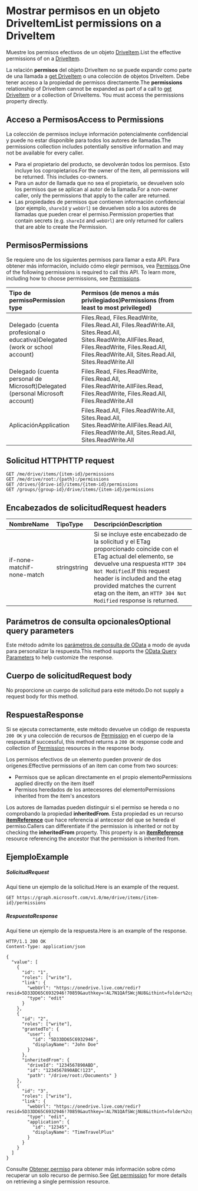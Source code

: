 # <a name="list-permissions-on-a-driveitem"></a><span data-ttu-id="005a7-101">Mostrar permisos en un objeto DriveItem</span><span class="sxs-lookup"><span data-stu-id="005a7-101">List permissions on a DriveItem</span></span>

<span data-ttu-id="005a7-102">Muestre los permisos efectivos de un objeto [DriveItem](../resources/driveitem.md).</span><span class="sxs-lookup"><span data-stu-id="005a7-102">List the effective permissions of on a [DriveItem](../resources/driveitem.md).</span></span>

<span data-ttu-id="005a7-p101">La relación **permisos** del objeto DriveItem no se puede expandir como parte de una llamada a [get DriveItem](item_get.md) o una colección de objetos DriveItem. Debe tener acceso a la propiedad de permisos directamente.</span><span class="sxs-lookup"><span data-stu-id="005a7-p101">The **permissions** relationship of DriveItem cannot be expanded as part of a call to [get DriveItem](item_get.md) or a collection of DriveItems. You must access the permissions property directly.</span></span>

## <a name="access-to-permissions"></a><span data-ttu-id="005a7-105">Acceso a Permisos</span><span class="sxs-lookup"><span data-stu-id="005a7-105">Access to Permissions</span></span>

<span data-ttu-id="005a7-106">La colección de permisos incluye información potencialmente confidencial y puede no estar disponible para todos los autores de llamadas.</span><span class="sxs-lookup"><span data-stu-id="005a7-106">The permissions collection includes potentially sensitive information and may not be available for every caller.</span></span>

* <span data-ttu-id="005a7-p102">Para el propietario del producto, se devolverán todos los permisos. Esto incluye los copropietarios.</span><span class="sxs-lookup"><span data-stu-id="005a7-p102">For the owner of the item, all permissions will be returned. This includes co-owners.</span></span>
* <span data-ttu-id="005a7-109">Para un autor de llamada que no sea el propietario, se devuelven solo los permisos que se aplican al autor de la llamada.</span><span class="sxs-lookup"><span data-stu-id="005a7-109">For a non-owner caller, only the permissions that apply to the caller are returned.</span></span>
* <span data-ttu-id="005a7-110">Las propiedades de permisos que contienen información confidencial (por ejemplo, `shareId` y `webUrl`) se devuelven solo a los autores de llamadas que pueden crear el permiso.</span><span class="sxs-lookup"><span data-stu-id="005a7-110">Permission properties that contain secrets (e.g. `shareId` and `webUrl`) are only returned for callers that are able to create the Permission.</span></span>

## <a name="permissions"></a><span data-ttu-id="005a7-111">Permisos</span><span class="sxs-lookup"><span data-stu-id="005a7-111">Permissions</span></span>
<span data-ttu-id="005a7-p103">Se requiere uno de los siguientes permisos para llamar a esta API. Para obtener más información, incluido cómo elegir permisos, vea [Permisos](../../../concepts/permissions_reference.md).</span><span class="sxs-lookup"><span data-stu-id="005a7-p103">One of the following permissions is required to call this API. To learn more, including how to choose permissions, see [Permissions](../../../concepts/permissions_reference.md).</span></span>

|<span data-ttu-id="005a7-114">Tipo de permiso</span><span class="sxs-lookup"><span data-stu-id="005a7-114">Permission type</span></span>      | <span data-ttu-id="005a7-115">Permisos (de menos a más privilegiados)</span><span class="sxs-lookup"><span data-stu-id="005a7-115">Permissions (from least to most privileged)</span></span>              |
|:--------------------|:---------------------------------------------------------|
|<span data-ttu-id="005a7-116">Delegado (cuenta profesional o educativa)</span><span class="sxs-lookup"><span data-stu-id="005a7-116">Delegated (work or school account)</span></span> | <span data-ttu-id="005a7-117">Files.Read, Files.ReadWrite, Files.Read.All, Files.ReadWrite.All, Sites.Read.All, Sites.ReadWrite.All</span><span class="sxs-lookup"><span data-stu-id="005a7-117">Files.Read, Files.ReadWrite, Files.Read.All, Files.ReadWrite.All, Sites.Read.All, Sites.ReadWrite.All</span></span>    |
|<span data-ttu-id="005a7-118">Delegado (cuenta personal de Microsoft)</span><span class="sxs-lookup"><span data-stu-id="005a7-118">Delegated (personal Microsoft account)</span></span> | <span data-ttu-id="005a7-119">Files.Read, Files.ReadWrite, Files.Read.All, Files.ReadWrite.All</span><span class="sxs-lookup"><span data-stu-id="005a7-119">Files.Read, Files.ReadWrite, Files.Read.All, Files.ReadWrite.All</span></span>    |
|<span data-ttu-id="005a7-120">Aplicación</span><span class="sxs-lookup"><span data-stu-id="005a7-120">Application</span></span> | <span data-ttu-id="005a7-121">Files.Read.All, Files.ReadWrite.All, Sites.Read.All, Sites.ReadWrite.All</span><span class="sxs-lookup"><span data-stu-id="005a7-121">Files.Read.All, Files.ReadWrite.All, Sites.Read.All, Sites.ReadWrite.All</span></span> |

## <a name="http-request"></a><span data-ttu-id="005a7-122">Solicitud HTTP</span><span class="sxs-lookup"><span data-stu-id="005a7-122">HTTP request</span></span>
<!-- { "blockType": "ignored" } -->
```http
GET /me/drive/items/{item-id}/permissions
GET /me/drive/root:/{path}:/permissions
GET /drives/{drive-id}/items/{item-id}/permissions
GET /groups/{group-id}/drive/items/{item-id}/permissions
```

## <a name="request-headers"></a><span data-ttu-id="005a7-123">Encabezados de solicitud</span><span class="sxs-lookup"><span data-stu-id="005a7-123">Request headers</span></span>

| <span data-ttu-id="005a7-124">Nombre</span><span class="sxs-lookup"><span data-stu-id="005a7-124">Name</span></span>          | <span data-ttu-id="005a7-125">Tipo</span><span class="sxs-lookup"><span data-stu-id="005a7-125">Type</span></span>   | <span data-ttu-id="005a7-126">Descripción</span><span class="sxs-lookup"><span data-stu-id="005a7-126">Description</span></span>                                                                                                                                     |
|:--------------|:-------|:------------------------------------------------------------------------------------------------------------------------------------------------|
| <span data-ttu-id="005a7-127">if-none-match</span><span class="sxs-lookup"><span data-stu-id="005a7-127">if-none-match</span></span> | <span data-ttu-id="005a7-128">string</span><span class="sxs-lookup"><span data-stu-id="005a7-128">string</span></span> | <span data-ttu-id="005a7-129">Si se incluye este encabezado de la solicitud y el ETag proporcionado coincide con el ETag actual del elemento, se devuelve una respuesta `HTTP 304 Not Modified`.</span><span class="sxs-lookup"><span data-stu-id="005a7-129">If this request header is included and the etag provided matches the current etag on the item, an `HTTP 304 Not Modified` response is returned.</span></span> |

## <a name="optional-query-parameters"></a><span data-ttu-id="005a7-130">Parámetros de consulta opcionales</span><span class="sxs-lookup"><span data-stu-id="005a7-130">Optional query parameters</span></span>
<span data-ttu-id="005a7-131">Este método admite los [parámetros de consulta de OData](http://developer.microsoft.com/en-us/graph/docs/overview/query_parameters) a modo de ayuda para personalizar la respuesta.</span><span class="sxs-lookup"><span data-stu-id="005a7-131">This method supports the [OData Query Parameters](http://developer.microsoft.com/en-us/graph/docs/overview/query_parameters) to help customize the response.</span></span>

## <a name="request-body"></a><span data-ttu-id="005a7-132">Cuerpo de solicitud</span><span class="sxs-lookup"><span data-stu-id="005a7-132">Request body</span></span>
<span data-ttu-id="005a7-133">No proporcione un cuerpo de solicitud para este método.</span><span class="sxs-lookup"><span data-stu-id="005a7-133">Do not supply a request body for this method.</span></span>

## <a name="response"></a><span data-ttu-id="005a7-134">Respuesta</span><span class="sxs-lookup"><span data-stu-id="005a7-134">Response</span></span>

<span data-ttu-id="005a7-135">Si se ejecuta correctamente, este método devuelve un código de respuesta `200 OK` y una colección de recursos de [Permission](../resources/permission.md) en el cuerpo de la respuesta.</span><span class="sxs-lookup"><span data-stu-id="005a7-135">If successful, this method returns a `200 OK` response code and collection of [Permission](../resources/permission.md) resources in the response body.</span></span>

<span data-ttu-id="005a7-136">Los permisos efectivos de un elemento pueden provenir de dos orígenes:</span><span class="sxs-lookup"><span data-stu-id="005a7-136">Effective permissions of an item can come from two sources:</span></span>

* <span data-ttu-id="005a7-137">Permisos que se aplican directamente en el propio elemento</span><span class="sxs-lookup"><span data-stu-id="005a7-137">Permissions applied directly on the item itself</span></span>
* <span data-ttu-id="005a7-138">Permisos heredados de los antecesores del elemento</span><span class="sxs-lookup"><span data-stu-id="005a7-138">Permissions inherited from the item's ancestors</span></span>

<span data-ttu-id="005a7-p104">Los autores de llamadas pueden distinguir si el permiso se hereda o no comprobando la propiedad **inheritedFrom**. Esta propiedad es un recurso [**itemReference**](../resources/itemreference.md) que hace referencia al antecesor del que se hereda el permiso.</span><span class="sxs-lookup"><span data-stu-id="005a7-p104">Callers can differentiate if the permission is inherited or not by checking the **inheritedFrom** property. This property is an [**itemReference**](../resources/itemreference.md) resource referencing the ancestor that the permission is inherited from.</span></span>

## <a name="example"></a><span data-ttu-id="005a7-141">Ejemplo</span><span class="sxs-lookup"><span data-stu-id="005a7-141">Example</span></span>
##### <a name="request"></a><span data-ttu-id="005a7-142">Solicitud</span><span class="sxs-lookup"><span data-stu-id="005a7-142">Request</span></span>
<span data-ttu-id="005a7-143">Aquí tiene un ejemplo de la solicitud.</span><span class="sxs-lookup"><span data-stu-id="005a7-143">Here is an example of the request.</span></span>
<!-- {
  "blockType": "request",
  "name": "get_permissions"
}-->
```http
GET https://graph.microsoft.com/v1.0/me/drive/items/{item-id}/permissions
```


##### <a name="response"></a><span data-ttu-id="005a7-144">Respuesta</span><span class="sxs-lookup"><span data-stu-id="005a7-144">Response</span></span>
<span data-ttu-id="005a7-145">Aquí tiene un ejemplo de la respuesta.</span><span class="sxs-lookup"><span data-stu-id="005a7-145">Here is an example of the response.</span></span>
<!-- {
  "blockType": "response",
  "truncated": true,
  "@odata.type": "microsoft.graph.permission",
  "isCollection": true
} -->
```http
HTTP/1.1 200 OK
Content-Type: application/json

{
  "value": [
    {
      "id": "1",
      "roles": ["write"],
      "link": {
        "webUrl": "https://onedrive.live.com/redir?resid=5D33DD65C6932946!70859&authkey=!AL7N1QAfSWcjNU8&ithint=folder%2cgif",
        "type": "edit"
      }
    },
    {
      "id": "2",
      "roles": ["write"],
      "grantedTo": {
        "user": {
          "id": "5D33DD65C6932946",
          "displayName": "John Doe"
        }
      },
      "inheritedFrom": {
        "driveId": "1234567890ABD",
        "id": "1234567890ABC!123",
        "path": "/drive/root:/Documents" }
    },
    {
      "id": "3",
      "roles": ["write"],
      "link": {
        "webUrl": "https://onedrive.live.com/redir?resid=5D33DD65C6932946!70859&authkey=!AL7N1QAfSWcjNU8&ithint=folder%2cgif",
        "type": "edit",
        "application": {
          "id": "12345",
          "displayName": "TimeTravelPlus"
        }
      }
    }
  ]
}
```

<span data-ttu-id="005a7-146">Consulte [Obtener permiso](permission_get.md) para obtener más información sobre cómo recuperar un solo recurso de permiso.</span><span class="sxs-lookup"><span data-stu-id="005a7-146">See [Get permission](permission_get.md) for more details on retrieving a single permission resource.</span></span>


<!-- uuid: 8fcb5dbc-d5aa-4681-8e31-b001d5168d79
2015-10-25 14:57:30 UTC -->
<!-- {
  "type": "#page.annotation",
  "description": "List permissions",
  "keywords": "",
  "section": "documentation",
  "tocPath": "OneDrive/Item/List permissions"
}-->
